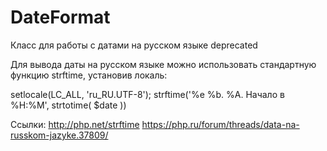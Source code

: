 # DateFormat
Класс для работы с датами на русском языке
deprecated

Для вывода даты на русском языке можно использовать стандартную функцию strftime, установив локаль: 

setlocale(LC_ALL, 'ru_RU.UTF-8');
strftime('%e %b. %A. Начало в %H:%M', strtotime( $date ))

Ссылки:
http://php.net/strftime
https://php.ru/forum/threads/data-na-russkom-jazyke.37809/

